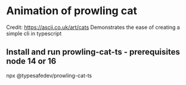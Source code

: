 # Animation of prowling cat

Credit: <https://ascii.co.uk/art/cats>
Demonstrates the ease of creating a simple cli in typescript

## Install and run prowling-cat-ts - prerequisites node 14 or 16

npx @typesafedev/prowling-cat-ts
